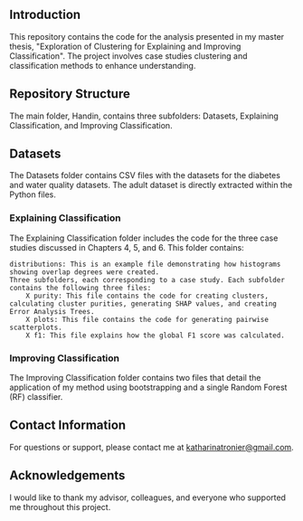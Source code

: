 ## Introduction

This repository contains the code for the analysis presented in my master thesis, "Exploration of Clustering for Explaining and Improving Classification". The project involves case studies clustering and classification methods to enhance understanding.

## Repository Structure

The main folder, Handin, contains three subfolders: Datasets, Explaining Classification, and Improving Classification.

## Datasets

The Datasets folder contains CSV files with the datasets for the diabetes and water quality datasets. The adult dataset is directly extracted within the Python files.

### Explaining Classification

The Explaining Classification folder includes the code for the three case studies discussed in Chapters 4, 5, and 6. This folder contains:

    distributions: This is an example file demonstrating how histograms showing overlap degrees were created.
    Three subfolders, each corresponding to a case study. Each subfolder contains the following three files:
        X purity: This file contains the code for creating clusters, calculating cluster purities, generating SHAP values, and creating Error Analysis Trees.
        X plots: This file contains the code for generating pairwise scatterplots.
        X f1: This file explains how the global F1 score was calculated.

### Improving Classification

The Improving Classification folder contains two files that detail the application of my method using bootstrapping and a single Random Forest (RF) classifier.

## Contact Information

For questions or support, please contact me at katharinatronier@gmail.com.

## Acknowledgements

I would like to thank my advisor, colleagues, and everyone who supported me throughout this project.
